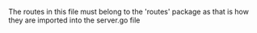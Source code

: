 The routes in this file must belong to the 'routes' package as that is how they are imported into the server.go file